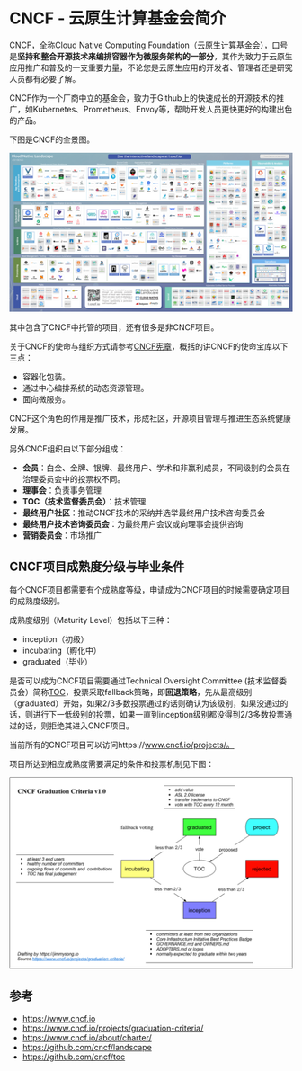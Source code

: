 # CNCF - 云原生计算基金会简介

CNCF，全称Cloud Native Computing Foundation（云原生计算基金会），口号是**坚持和整合开源技术来编排容器作为微服务架构的一部分**，其作为致力于云原生应用推广和普及的一支重要力量，不论您是云原生应用的开发者、管理者还是研究人员都有必要了解。

CNCF作为一个厂商中立的基金会，致力于Github上的快速成长的开源技术的推广，如Kubernetes、Prometheus、Envoy等，帮助开发人员更快更好的构建出色的产品。

下图是CNCF的全景图。

![CNCF landscape](https://github.com/cncf/landscape/raw/master/landscape/CloudNativeLandscape_latest.png)

其中包含了CNCF中托管的项目，还有很多是非CNCF项目。 

关于CNCF的使命与组织方式请参考[CNCF宪章](https://www.cncf.io/about/charter/)，概括的讲CNCF的使命宝库以下三点：

- 容器化包装。
- 通过中心编排系统的动态资源管理。
- 面向微服务。

CNCF这个角色的作用是推广技术，形成社区，开源项目管理与推进生态系统健康发展。

另外CNCF组织由以下部分组成：

- **会员**：白金、金牌、银牌、最终用户、学术和非赢利成员，不同级别的会员在治理委员会中的投票权不同。
- **理事会**：负责事务管理
- **TOC（技术监督委员会）**：技术管理
- **最终用户社区**：推动CNCF技术的采纳并选举最终用户技术咨询委员会
- **最终用户技术咨询委员会**：为最终用户会议或向理事会提供咨询
- **营销委员会**：市场推广

## CNCF项目成熟度分级与毕业条件

每个CNCF项目都需要有个成熟度等级，申请成为CNCF项目的时候需要确定项目的成熟度级别。

成熟度级别（Maturity Level）包括以下三种：

- inception（初级）
- incubating（孵化中）
- graduated（毕业）

是否可以成为CNCF项目需要通过Technical Oversight Committee (技术监督委员会）简称[TOC](https://github.com/cncf/toc)，投票采取fallback策略，即**回退策略**，先从最高级别（graduated）开始，如果2/3多数投票通过的话则确认为该级别，如果没通过的话，则进行下一低级别的投票，如果一直到inception级别都没得到2/3多数投票通过的话，则拒绝其进入CNCF项目。

当前所有的CNCF项目可以访问https://www.cncf.io/projects/。

项目所达到相应成熟度需要满足的条件和投票机制见下图：

![CNCF项目成熟度级别](../images/cncf-graduation-criteria.jpg)

## 参考

- https://www.cncf.io
- https://www.cncf.io/projects/graduation-criteria/
- https://www.cncf.io/about/charter/
- https://github.com/cncf/landscape
- https://github.com/cncf/toc